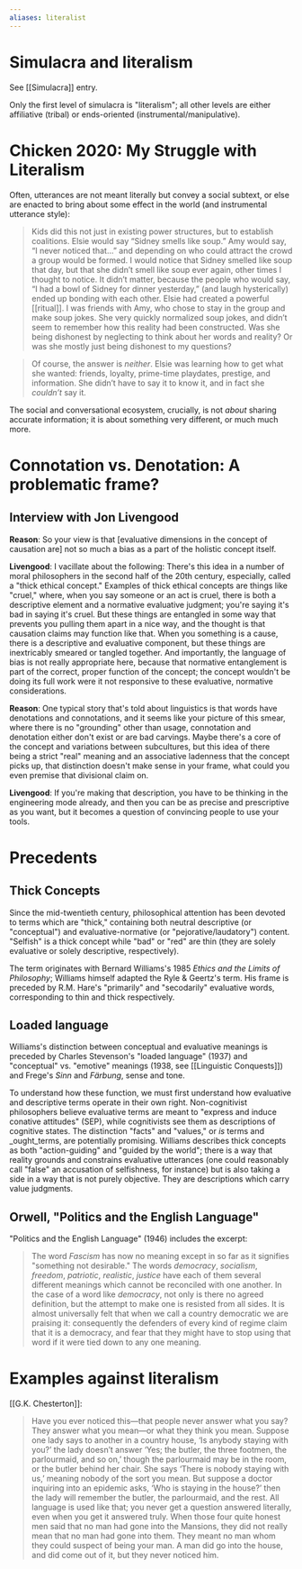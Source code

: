 ```yaml
---
aliases: literalist
---
```

# Simulacra and literalism

See [[Simulacra]] entry.

Only the first level of simulacra is "literalism"; all other levels are either affiliative (tribal) or ends-oriented (instrumental/manipulative).

# Chicken 2020: My Struggle with Literalism

Often, utterances are not meant literally but convey a social subtext, or else are enacted to bring about some effect in the world (and instrumental utterance style):

> Kids did this not just in existing power structures, but to establish coalitions. Elsie would say “Sidney smells like soup.” Amy would say, “I never noticed that…” and depending on who could attract the crowd a group would be formed. I would notice that Sidney smelled like soup that day, but that she didn’t smell like soup ever again, other times I thought to notice. It didn’t matter, because the people who would say, “I had a bowl of Sidney for dinner yesterday,” (and laugh hysterically) ended up bonding with each other. Elsie had created a powerful [[ritual]]. I was friends with Amy, who chose to stay in the group and make soup jokes. She very quickly normalized soup jokes, and didn’t seem to remember how this reality had been constructed. Was she being dishonest by neglecting to think about her words and reality? Or was she mostly just being dishonest to my questions?

> Of course, the answer is _neither_. Elsie was learning how to get what she wanted: friends, loyalty, prime-time playdates, prestige, and information. She didn’t have to say it to know it, and in fact she _couldn’t_ say it. 

The social and conversational ecosystem, crucially, is not _about_ sharing accurate information; it is about something very different, or much much more.

# Connotation vs. Denotation: A problematic frame?

## Interview with Jon Livengood

**Reason**: So your view is that [evaluative dimensions in the concept of causation are] not so much a bias as a part of the holistic concept itself.

**Livengood**: I vacillate about the following: There's this idea in a number of moral philosophers in the second half of the 20th century, especially, called a "thick ethical concept." Examples of thick ethical concepts are things like "cruel," where, when you say someone or an act is cruel, there is both a descriptive element and a normative evaluative judgment; you're saying it's bad in saying it's cruel. But these things are entangled in some way that prevents you pulling them apart in a nice way, and the thought is that causation claims may function like that. When you something is a cause, there is a descriptive and evaluative component, but these things are inextricably smeared or tangled together. And importantly, the language of bias is not really appropriate here, because that normative entanglement is part of the correct, proper function of the concept; the concept wouldn't be doing its full work were it not responsive to these evaluative, normative considerations.

**Reason**: One typical story that's told about linguistics is that words have denotations and connotations, and it seems like your picture of this smear, where there is no "grounding" other than usage, connotation and denotation either don't exist or are bad carvings. Maybe there's a core of the concept and variations between subcultures, but this idea of there being a strict "real" meaning and an associative ladenness that the concept picks up, that distinction doesn't make sense in your frame, what could you even premise that divisional claim on.

**Livengood**: If you're making that description, you have to be thinking in the engineering mode already, and then you can be as precise and prescriptive as you want, but it becomes a question of convincing people to use your tools.

# Precedents

## Thick Concepts

Since the mid-twentieth century, philosophical attention has been devoted to terms which are "thick," containing both neutral descriptive (or "conceptual") and evaluative-normative (or "pejorative/laudatory") content. "Selfish" is a thick concept while "bad" or "red" are thin (they are solely evaluative or solely descriptive, respectively). 

The term originates with Bernard Williams's 1985 _Ethics and the Limits of Philosophy_; Williams himself adapted the Ryle & Geertz's term. His frame is preceded by R.M. Hare's "primarily" and "secodarily" evaluative words, corresponding to thin and thick respectively.

## Loaded language

Williams's distinction between conceptual and evaluative meanings is preceded by Charles Stevenson's "loaded language" (1937) and "conceptual" vs. "emotive" meanings (1938, see [[Linguistic Conquests]]) and Frege's _Sinn_ and _Färbung_, sense and tone.

To understand how these function, we must first understand how evaluative and descriptive terms operate in their own right. Non-cognitivist philosophers believe evaluative terms are meant to "express and induce conative attitudes" (SEP), while cognitivists see them as descriptions of cognitive states. The distinction "facts" and "values," or _is_ terms and _ought_terms, are potentially promising. Williams describes thick concepts as both "action-guiding" and "guided by the world"; there is a way that reality grounds and constrains evaluative utterances (one could reasonably call "false" an accusation of selfishness, for instance) but is also taking a side in a way that is not purely objective. They are descriptions which carry value judgments.

## Orwell, "Politics and the English Language"

"Politics and the English Language" (1946) includes the excerpt:

> The word _Fascism_ has now no meaning except in so far as it signifies "something not desirable." The words _democracy_, _socialism_, _freedom_, _patriotic_, _realistic_, _justice_ have each of them several different meanings which cannot be reconciled with one another. In the case of a word like _democracy_, not only is there no agreed definition, but the attempt to make one is resisted from all sides. It is almost universally felt that when we call a country democratic we are praising it: consequently the defenders of every kind of regime claim that it is a democracy, and fear that they might have to stop using that word if it were tied down to any one meaning.

# Examples against literalism

[[G.K. Chesterton]]:
> Have you ever noticed this—that people never answer what you say? They answer what you mean—or what they think you mean. Suppose one lady says to another in a country house, ‘Is anybody staying with you?’ the lady doesn’t answer ‘Yes; the butler, the three footmen, the parlourmaid, and so on,’ though the parlourmaid may be in the room, or the butler behind her chair. She says ‘There is nobody staying with us,’ meaning nobody of the sort you mean. But suppose a doctor inquiring into an epidemic asks, ‘Who is staying in the house?’ then the lady will remember the butler, the parlourmaid, and the rest. All language is used like that; you never get a question answered literally, even when you get it answered truly. When those four quite honest men said that no man had gone into the Mansions, they did not really mean that no man had gone into them. They meant no man whom they could suspect of being your man. A man did go into the house, and did come out of it, but they never noticed him.